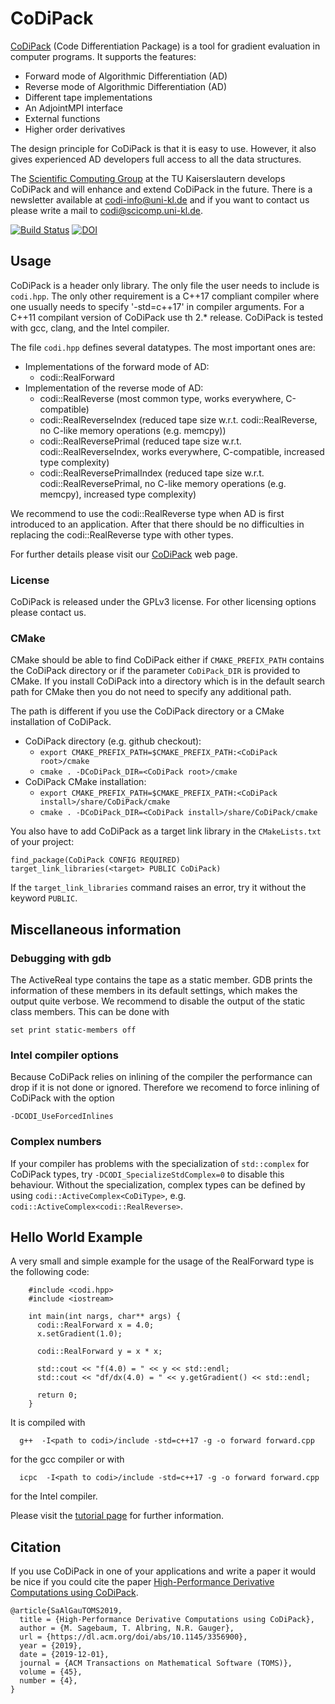 # CoDiPack

[CoDiPack](http://scicomp.rptu.de/software/codi/) (Code Differentiation Package) is a tool for gradient evaluation in computer programs. It supports the features:
  - Forward mode of Algorithmic Differentiation (AD)
  - Reverse mode of Algorithmic Differentiation (AD)
  - Different tape implementations
  - An AdjointMPI interface
  - External functions
  - Higher order derivatives

The design principle for CoDiPack is that it is easy to use.
However, it also gives experienced AD developers full access to all the data structures.

The [Scientific Computing Group](http://scicomp.rptu.de) at the TU Kaiserslautern develops CoDiPack and will enhance and extend CoDiPack in the future.
There is a newsletter available at [codi-info@uni-kl.de](https://lists.uni-kl.de/uni-kl/subscribe/codi-info) and if you want to contact us please write a mail to [codi@scicomp.uni-kl.de](mailto:codi@scicomp.uni-kl.de).

[![Build Status](https://travis-ci.org/SciCompKL/CoDiPack.svg?branch=develop)](https://travis-ci.org/SciCompKL/CoDiPack)
[![DOI](https://zenodo.org/badge/37602249.svg)](https://zenodo.org/badge/latestdoi/37602249)

## Usage

CoDiPack is a header only library.
The only file the user needs to include is `codi.hpp`.
The only other requirement is a C++17 compliant compiler
where one usually needs to specify '-std=c++17' in compiler arguments. For a C++11 compilant version of CoDiPack use th 2.* release.
CoDiPack is tested with gcc, clang, and the Intel compiler.

The file `codi.hpp` defines several datatypes. The most important ones are:
 - Implementations of the forward mode of AD:
   - codi::RealForward
 - Implementation of the reverse mode of AD:
   - codi::RealReverse (most common type, works everywhere, C-compatible)
   - codi::RealReverseIndex (reduced tape size w.r.t. codi::RealReverse, no C-like memory operations (e.g. memcpy))
   - codi::RealReversePrimal (reduced tape size w.r.t. codi::RealReverseIndex, works everywhere, C-compatible, increased type complexity)
   - codi::RealReversePrimalIndex (reduced tape size w.r.t. codi::RealReversePrimal, no C-like memory operations (e.g. memcpy), increased type complexity)

We recommend to use the codi::RealReverse type when AD is first introduced to an application.
After that there should be no difficulties in replacing the codi::RealReverse type with other types.

For further details please visit our [CoDiPack](http://scicomp.rptu.de/software/codi/) web page.

### License

CoDiPack is released under the GPLv3 license. For other licensing options please contact us.

### CMake

CMake should be able to find CoDiPack either if `CMAKE_PREFIX_PATH` contains the CoDiPack directory or if the parameter `CoDiPack_DIR` is provided to CMake. If you install CoDiPack into a directory which is in the default search path for CMake then you do not need to specify any additional path.

The path is different if you use the CoDiPack directory or a CMake installation of CoDiPack.

 - CoDiPack directory (e.g. github checkout):
   - `export CMAKE_PREFIX_PATH=$CMAKE_PREFIX_PATH:<CoDiPack root>/cmake`
   - `cmake . -DCoDiPack_DIR=<CoDiPack root>/cmake`
 - CoDiPack CMake installation:
   - `export CMAKE_PREFIX_PATH=$CMAKE_PREFIX_PATH:<CoDiPack install>/share/CoDiPack/cmake`
   - `cmake . -DCoDiPack_DIR=<CoDiPack install>/share/CoDiPack/cmake`

You also have to add CoDiPack as a target link library in the `CMakeLists.txt` of your project:
~~~~{.cmake}
find_package(CoDiPack CONFIG REQUIRED)
target_link_libraries(<target> PUBLIC CoDiPack)
~~~~
If the `target_link_libraries` command raises an error, try it without the keyword `PUBLIC`.

## Miscellaneous information

### Debugging with gdb

The ActiveReal type contains the tape as a static member.
GDB prints the information of these members in its default settings, which makes the output quite verbose.
We recommend to disable the output of the static class members.
This can be done with
~~~~{.txt}
set print static-members off
~~~~

### Intel compiler options

Because CoDiPack relies on inlining of the compiler the performance can drop if it is not done or ignored.
Therefore we recomend to force inlining of CoDiPack with the option
~~~~{.txt}
-DCODI_UseForcedInlines 
~~~~

### Complex numbers

If your compiler has problems with the specialization of `std::complex` for CoDiPack types, try `-DCODI_SpecializeStdComplex=0` to disable this behaviour.
Without the specialization, complex types can be defined by using `codi::ActiveComplex<CoDiType>`, e.g. `codi::ActiveComplex<codi::RealReverse>`.


## Hello World Example

A very small and simple example for the usage of the RealForward type is the following code:

~~~~{.cpp}
    #include <codi.hpp>
    #include <iostream>

    int main(int nargs, char** args) {
      codi::RealForward x = 4.0;
      x.setGradient(1.0);

      codi::RealForward y = x * x;

      std::cout << "f(4.0) = " << y << std::endl;
      std::cout << "df/dx(4.0) = " << y.getGradient() << std::endl;

      return 0;
    }
~~~~

It is compiled with
~~~~{.txt}
  g++  -I<path to codi>/include -std=c++17 -g -o forward forward.cpp
~~~~
for the gcc compiler or with
~~~~{.txt}
  icpc  -I<path to codi>/include -std=c++17 -g -o forward forward.cpp
~~~~
for the Intel compiler.

Please visit the [tutorial page](https://scicomp.rptu.de/codi/db/d84/TutorialsAndExamples.html) for further information.

## Citation

If you use CoDiPack in one of your applications and write a paper it would be nice if you could cite the paper
[High-Performance Derivative Computations using CoDiPack](https://dl.acm.org/doi/abs/10.1145/3356900).
~~~~{.txt}
@article{SaAlGauTOMS2019,
  title = {High-Performance Derivative Computations using CoDiPack},
  author = {M. Sagebaum, T. Albring, N.R. Gauger},
  url = {https://dl.acm.org/doi/abs/10.1145/3356900},
  year = {2019},
  date = {2019-12-01},
  journal = {ACM Transactions on Mathematical Software (TOMS)},
  volume = {45},
  number = {4},
}
~~~~
